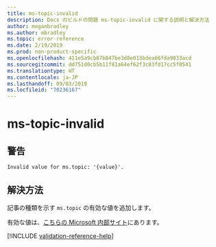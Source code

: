 ```yaml
---
title: ms-topic-invalid
description: Docs のビルドの問題 ms-topic-invalid に関する説明と解決方法
author: meganbradley
ms.author: mbradley
ms.topic: error-reference
ms.date: 2/19/2019
ms.prod: non-product-specific
ms.openlocfilehash: 411e5a9cb87b847be3d8e013bdea66fda9033acd
ms.sourcegitcommit: dd751d0cb5b11f81a64ef62f3c83fd17cc5f0541
ms.translationtype: HT
ms.contentlocale: ja-JP
ms.lasthandoff: 09/03/2019
ms.locfileid: "70236167"
---
```

# <a name="ms-topic-invalid"></a>ms-topic-invalid

## <a name="warning"></a>警告

`Invalid value for ms.topic: '{value}'.`

## <a name="resolution"></a>解決方法

記事の種類を示す `ms.topic` の有効な値を追加します。

有効な値は、[こちらの Microsoft 内部サイト](https://docsmetadatatool.azurewebsites.net/allowlists)にあります。

<!--make sure to add this file to your includes folder and verify the path-->
[!INCLUDE [validation-reference-help](includes/validation-reference-help.md)]
